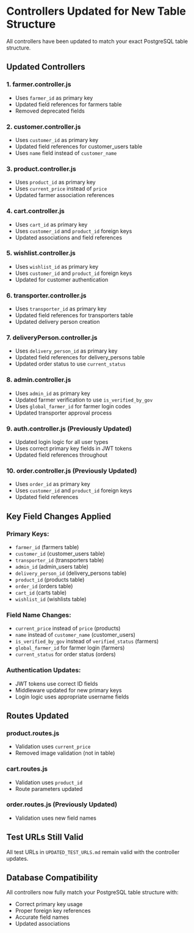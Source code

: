 # Controllers Updated for New Table Structure

All controllers have been updated to match your exact PostgreSQL table structure.

## Updated Controllers

### 1. farmer.controller.js
- Uses `farmer_id` as primary key
- Updated field references for farmers table
- Removed deprecated fields

### 2. customer.controller.js  
- Uses `customer_id` as primary key
- Updated field references for customer_users table
- Uses `name` field instead of `customer_name`

### 3. product.controller.js
- Uses `product_id` as primary key
- Uses `current_price` instead of `price`
- Updated farmer association references

### 4. cart.controller.js
- Uses `cart_id` as primary key
- Uses `customer_id` and `product_id` foreign keys
- Updated associations and field references

### 5. wishlist.controller.js
- Uses `wishlist_id` as primary key
- Uses `customer_id` and `product_id` foreign keys
- Updated for customer authentication

### 6. transporter.controller.js
- Uses `transporter_id` as primary key
- Updated field references for transporters table
- Updated delivery person creation

### 7. deliveryPerson.controller.js
- Uses `delivery_person_id` as primary key
- Updated field references for delivery_persons table
- Updated order status to use `current_status`

### 8. admin.controller.js
- Uses `admin_id` as primary key
- Updated farmer verification to use `is_verified_by_gov`
- Uses `global_farmer_id` for farmer login codes
- Updated transporter approval process

### 9. auth.controller.js (Previously Updated)
- Updated login logic for all user types
- Uses correct primary key fields in JWT tokens
- Updated field references throughout

### 10. order.controller.js (Previously Updated)
- Uses `order_id` as primary key
- Uses `customer_id` and `product_id` foreign keys
- Updated field references

## Key Field Changes Applied

### Primary Keys:
- `farmer_id` (farmers table)
- `customer_id` (customer_users table)
- `transporter_id` (transporters table)
- `admin_id` (admin_users table)
- `delivery_person_id` (delivery_persons table)
- `product_id` (products table)
- `order_id` (orders table)
- `cart_id` (carts table)
- `wishlist_id` (wishlists table)

### Field Name Changes:
- `current_price` instead of `price` (products)
- `name` instead of `customer_name` (customer_users)
- `is_verified_by_gov` instead of `verified_status` (farmers)
- `global_farmer_id` for farmer login (farmers)
- `current_status` for order status (orders)

### Authentication Updates:
- JWT tokens use correct ID fields
- Middleware updated for new primary keys
- Login logic uses appropriate username fields

## Routes Updated

### product.routes.js
- Validation uses `current_price`
- Removed image validation (not in table)

### cart.routes.js  
- Validation uses `product_id`
- Route parameters updated

### order.routes.js (Previously Updated)
- Validation uses new field names

## Test URLs Still Valid
All test URLs in `UPDATED_TEST_URLS.md` remain valid with the controller updates.

## Database Compatibility
All controllers now fully match your PostgreSQL table structure with:
- Correct primary key usage
- Proper foreign key references  
- Accurate field names
- Updated associations